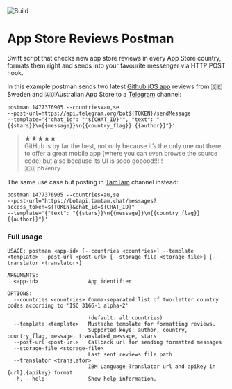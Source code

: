 ![Build](https://github.com/vox-humana/AppReviewPostman/workflows/Build/badge.svg)
# App Store Reviews Postman

Swift script that checks new app store reviews in every App Store country, formats them right and sends into your favourite messenger via HTTP POST hook.

In this example postman sends two latest [Github iOS app](https://apps.apple.com/app/github/id1477376905) reviews from 🇸🇪Sweden and 🇦🇺Australian App Store to a [Telegram](https://telegram.org) channel:  
```
postman 1477376905 --countries=au,se  
--post-url=https://api.telegram.org/bot${TOKEN}/sendMessage  
--template='{"chat_id": "'${CHAT_ID}'", "text": "{{stars}}\n{{message}}\n{{country_flag}} {{author}}"}'  
```
> ★★★★★  
> GitHub is by far the best, not only because it’s the only one out there to offer a great mobile app (where you can even browse the source code) but also because its UI is sooo gooood!!!!!  
> 🇦🇺 ph7enry

The same use case but posting in [TamTam](https://tamtam.chat) channel instead:
```
postman 1477376905 --countries=au,se  
--post-url="https://botapi.tamtam.chat/messages?access_token=${TOKEN}&chat_id=${CHAT_ID}"  
--template='{"text": "{{stars}}\n{{message}}\n{{country_flag}} {{author}}"}'
```

### Full usage
```
USAGE: postman <app-id> [--countries <countries>] --template <template> --post-url <post-url> [--storage-file <storage-file>] [--translator <translator>]

ARGUMENTS:
  <app-id>                App identifier

OPTIONS:
  --countries <countries> Comma-separated list of two-letter country codes according to 'ISO 3166-1 alpha-2'

                          (default: all countries)
  --template <template>   Mustache template for formatting reviews. 
                          Supported keys: author, country, country_flag, message, translated_message, stars
  --post-url <post-url>   Callback url for sending formatted messages
  --storage-file <storage-file>
                          Last sent reviews file path
  --translator <translator>
                          IBM Language Translator url and apikey in {url},{apikey} format
  -h, --help              Show help information.
```
